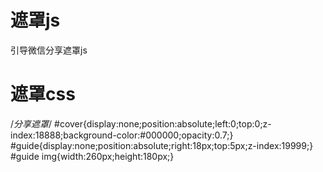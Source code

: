 # 遮罩js
引导微信分享遮罩js
# 遮罩css
/*分享遮罩*/
#cover{display:none;position:absolute;left:0;top:0;z-index:18888;background-color:#000000;opacity:0.7;}
#guide{display:none;position:absolute;right:18px;top:5px;z-index:19999;}
#guide img{width:260px;height:180px;}
